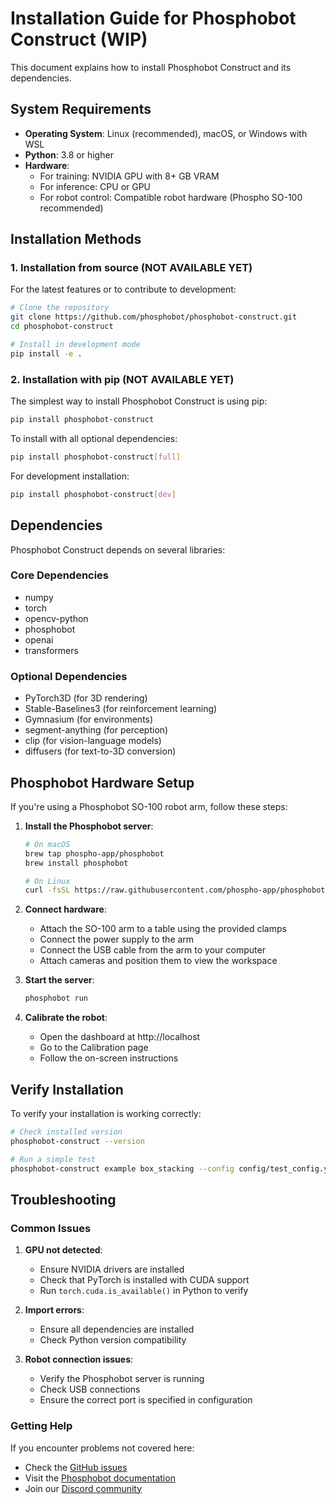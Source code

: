 # Installation Guide for Phosphobot Construct (WIP)

This document explains how to install Phosphobot Construct and its dependencies.

## System Requirements

- **Operating System**: Linux (recommended), macOS, or Windows with WSL
- **Python**: 3.8 or higher
- **Hardware**:
  - For training: NVIDIA GPU with 8+ GB VRAM
  - For inference: CPU or GPU
  - For robot control: Compatible robot hardware (Phospho SO-100 recommended)

## Installation Methods

### 1. Installation from source (NOT AVAILABLE YET)

For the latest features or to contribute to development:

```bash
# Clone the repository
git clone https://github.com/phosphobot/phosphobot-construct.git
cd phosphobot-construct

# Install in development mode
pip install -e .
```

### 2. Installation with pip (NOT AVAILABLE YET)

The simplest way to install Phosphobot Construct is using pip:

```bash
pip install phosphobot-construct
```

To install with all optional dependencies:

```bash
pip install phosphobot-construct[full]
```

For development installation:

```bash
pip install phosphobot-construct[dev]
```

## Dependencies

Phosphobot Construct depends on several libraries:

### Core Dependencies
- numpy
- torch
- opencv-python
- phosphobot
- openai
- transformers

### Optional Dependencies
- PyTorch3D (for 3D rendering)
- Stable-Baselines3 (for reinforcement learning)
- Gymnasium (for environments)
- segment-anything (for perception)
- clip (for vision-language models)
- diffusers (for text-to-3D conversion)

## Phosphobot Hardware Setup

If you're using a Phosphobot SO-100 robot arm, follow these steps:

1. **Install the Phosphobot server**:

   ```bash
   # On macOS
   brew tap phospho-app/phosphobot
   brew install phosphobot
   
   # On Linux
   curl -fsSL https://raw.githubusercontent.com/phospho-app/phosphobot/main/install.sh | sudo bash
   ```

2. **Connect hardware**:
   - Attach the SO-100 arm to a table using the provided clamps
   - Connect the power supply to the arm
   - Connect the USB cable from the arm to your computer
   - Attach cameras and position them to view the workspace

3. **Start the server**:

   ```bash
   phosphobot run
   ```

4. **Calibrate the robot**:
   - Open the dashboard at http://localhost
   - Go to the Calibration page
   - Follow the on-screen instructions

## Verify Installation

To verify your installation is working correctly:

```bash
# Check installed version
phosphobot-construct --version

# Run a simple test
phosphobot-construct example box_stacking --config config/test_config.yaml
```

## Troubleshooting

### Common Issues

1. **GPU not detected**:
   - Ensure NVIDIA drivers are installed
   - Check that PyTorch is installed with CUDA support
   - Run `torch.cuda.is_available()` in Python to verify

2. **Import errors**:
   - Ensure all dependencies are installed
   - Check Python version compatibility

3. **Robot connection issues**:
   - Verify the Phosphobot server is running
   - Check USB connections
   - Ensure the correct port is specified in configuration

### Getting Help

If you encounter problems not covered here:

- Check the [GitHub issues](https://github.com/phosphobot/phosphobot-construct/issues)
- Visit the [Phosphobot documentation](https://docs.phosphobot.ai)
- Join our [Discord community](https://discord.gg/phosphobot)

